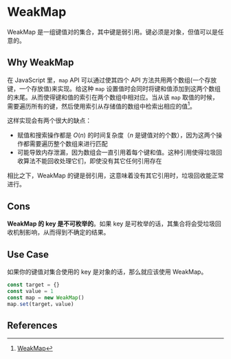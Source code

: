 # WeakMap

WeakMap 是一组键值对的集合，其中键是弱引用。键必须是对象，但值可以是任意的。

## Why WeakMap

在 JavaScript 里，`map` API 可以通过使其四个 API 方法共用两个数组(一个存放键，一个存放值)来实现。给这种 `map` 设置值时会同时将键和值添加到这两个数组的末尾。从而使得键和值的索引在两个数组中相对应。当从该 `map` 取值的时候，需要遍历所有的键，然后使用索引从存储值的数组中检索出相应的值[^1]。

这样实现会有两个很大的缺点：

- 赋值和搜索操作都是 $O(n)$ 的时间复杂度（$n$ 是键值对的个数），因为这两个操作都需要遍历整个数组来进行匹配
- 可能导致内存泄漏，因为数组会一直引用着每个键和值。这种引用使得垃圾回收算法不能回收处理它们，即使没有其它任何引用存在

相比之下，WeakMap 的键是弱引用，这意味着没有其它引用时，垃圾回收能正常进行。

## Cons

**WeakMap 的 key 是不可枚举的**。如果 key 是可枚举的话，其集合将会受垃圾回收机制影响，从而得到不确定的结果。

## Use Case

如果你的键值对集合使用的 key 是对象的话，那么就应该使用 WeakMap。

```ts
const target = {}
const value = 1
const map = new WeakMap()
map.set(target，value)
```

## References

[^1]: [WeakMap](https://developer.mozilla.org/zh-CN/docs/Web/JavaScript/Reference/Global_Objects/WeakMap)
